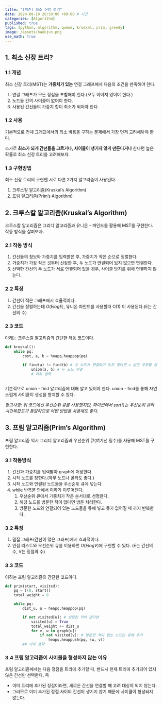 ```yaml
---
title: "[백준] 최소 신장 트리"
date: 2024-08-10 20:50:00 +09:00 # 시간
categories: [Algorithm]
published: true
tags: [python, algorithm, queue, kruskal, prim, greedy]
image: /assets/baekjun.png  
use_math: true
---  
```


## 1. 최소 신장 트리?

### 1.1 개념

최소 신장 트리(MST)는 **가중치가 있는** 연결 그래프에서 다음의 조건을 만족해야 한다.

1. 연결 그래프가 모든 정점을 포함해야 한다.(모두 이어져 있어야 한다.)
2. 노드들 간의 사이클이 없어야 한다.
3. 사용된 간선들의 가중치 합이 최소가 되어야 한다.

### 1.2 사용

기본적으로 전체 그래프에서의 최소 비용을 구하는 문제에서 가장 먼저 고려해봐야 한다.

추가로 **최소가 되게 간선들을 고르거나, 사이클이 생기지 않게 만든다거나** 한다면 높은 확률로 최소 신장 트리를 고려해보자.

### 1.3 구현방법

최소 신장 트리의 구현엔 서로 다른 2가지 알고리즘이 사용된다.

1. 크루스칼 알고리즘(Kruskal’s Algorithm)
2. 프림 알고리즘(Prim’s Algorithm)

## 2. 크루스칼 알고리즘(Kruskal’s Algorithm)

크루스칼 알고리즘은 그리디 알고리즘과 유니온 - 파인드를 활용해 MST를 구현한다. 작동 방식을 살펴보자.

### 2.1 작동 방식

1. 간선들의 정보와 가중치를 입력받은 후, 가중치가 작은 순으로 정렬한다.
2. 가중치가 가장 작은 것부터 선정한 후, 두 노드가 연결되어 있지 않으면 연결한다.
3. 선택한 간선의 두 노드가 서로 연결되어 있을 경우, 사이클 방지를 위해 연결하지 않는다.

### 2.2 특징

1. 간선이 적은 그래프에서 효율적이다.
2. 간선을 정렬하는데 $O(E log E)$, 유니온 파인드를 사용할때 O(1) 이 사용된다.(E는 간선의 수)

### 2.3 코드

아래는 크루스칼 알고리즘의 간단한 작동 코드이다.

```python
def kruskal():
	while pq:
		cost, a, b = heapq.heappop(pq)
		
		if find(a) != find(b) # 두 노드가 연결되어 있지 않다면 = 같은 부모를 공유하지 않는다면
			union(a, b) # 두 노드 연결
			# 이하 생략
			
```

기본적으로 union - find 알고리즘에 대해 알고 있어야 한다. union - find를 통해 자연스럽게 사이클이 생성을 방지할 수 있다.

*참고사항: 위 코드에선 우선순위 큐를 사용했지만, 파이썬에서 sort()는 우선순위 큐와 시간복잡도가 동일하므로 어떤 방법을 사용해도 좋다.*

## 3. 프림 알고리즘(Prim’s Algorithm)

프림 알고리즘 역시 그리디 알고리즘과 우선순위 큐(여기선 필수)를 사용해 MST를 구현한다.

### 3.1 작동방식

1. 간선과 가중치를 입력받아 graph에 저장한다.
2. 시작 노드를 정한다.(아무 노드나 골라도 좋다.)
3. 시작 노드와 연결된 노드들을 우선순위 큐에 넣는다.
4. while 반복문 안에서 이하가 이루어진다.
    1. 우선순위 큐에서 가중치가 작은 순서대로 선정한다.
    2. 해당 노드를 방문한 적이 없다면 방문 처리한다.
    3. 방문한 노드와 연결되어 있는 노드들을 큐에 넣고 큐가 없어질 때 까지 반복한다.

### 3.2 특징

1. 밀집 그래프(간선이 많은 그래프)에서 효과적이다.
2. 인접 리스트와 우선순위 큐를 이용하면 $O(E logV)$에 구현할 수 있다. (E는 간선의 수, V는 정점의 수)

### 3.3 코드

이하는 프림 알고리즘의 간단한 코드이다.

```python
def prim(start, visited):
    pq = [(0, start)]
    total_weight = 0

    while pq:
        dist_u, u = heapq.heappop(pq)

        if not visited[u]: # 방문한 적이 없다면
            visited[u] = True
            total_weight += dist_u
            for v, w in graph[u]:
                if not visited[v]: # 방문한 적이 없는 노드만 큐에 추가
                    heapq.heappush(pq, (w, v))
		## 이하 생략
```

### 3.4 프림 알고리즘이 사이클을 형성하지 않는 이유

프림 알고리즘에서는 다음 정점을 트리에 추가할 때, 반드시 현재 트리에 추가되어 있지 않은 간선만 선택한다. 즉

- 이미 트리에 추가된 정점이라면, 새로운 간선을 연결할 때 고려 대상이 되지 않는다.
- 그러므로 이미 추가된 정점 사이의 간선이 생기지 않기 때문에 사이클이 형성되지 않는다.
